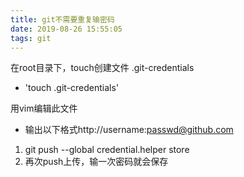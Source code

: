 ```yaml
---
title: git不需要重复输密码
date: 2019-08-26 15:55:05
tags: git 
---
```


在root目录下，touch创建文件 .git-credentials

- 'touch .git-credentials'

用vim编辑此文件

- 输出以下格式http://username:passwd@github.com
 
1. git push --global credential.helper store
2. 再次push上传，输一次密码就会保存
